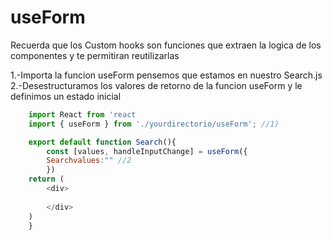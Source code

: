 # useForm

Recuerda que los Custom hooks son funciones que extraen la logica de los componentes y te permitiran reutilizarlas

1.-Importa la funcion useForm pensemos que estamos en nuestro Search.js
<br>
2.-Desestructuramos los valores de retorno de la funcion useForm y le definimos un estado inicial

```javascript
    import React from 'react
    import { useForm } from './yourdirectorio/useForm'; //1)

    export default function Search(){
        const [values, handleInputChange] = useForm({
        Searchvalues:"" //2
        })
    return (
        <div>
        
        </div>
    )
    }
```


